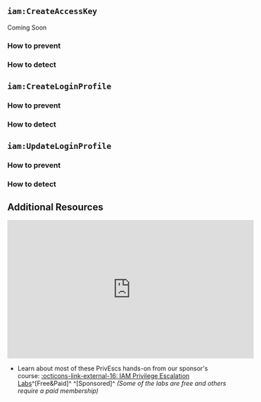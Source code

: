 ## `iam:CreateAccessKey`

Coming Soon


### How to prevent

### How to detect

## `iam:CreateLoginProfile`

### How to prevent

### How to detect

## `iam:UpdateLoginProfile`

### How to prevent

### How to detect

## Additional Resources

<iframe width="560" height="315" src="https://www.youtube.com/embed/vGTPtJNFCMc?si=spvLP00uw1gcZCGq" title="YouTube video player" frameborder="0" allow="accelerometer; autoplay; clipboard-write; encrypted-media; gyroscope; picture-in-picture; web-share" allowfullscreen></iframe>

- Learn about most of these PrivEscs hands-on from our sponsor's course: [ :octicons-link-external-16: IAM Privilege Escalation Labs](https://cybr.com/courses/iam-privilege-escalation-labs/)^[Free&Paid]^ ^[Sponsored]^ _(Some of the labs are free and others require a paid membership)_